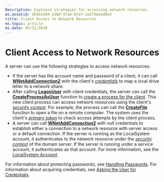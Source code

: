 ```yaml
---
Description: Explains strategies for accessing network resources.
ms.assetid: d55b3204-430d-4fa4-b7a7-1e279beed8e3
title: Client Access to Network Resources
ms.topic: article
ms.date: 05/31/2018
---
```


# Client Access to Network Resources

A server can use the following strategies to access network resources:

-   If the server has the account name and password of a client, it can call [**WNetAddConnection2**](/windows/desktop/api/winnetwk/nf-winnetwk-wnetaddconnection2a) with the client's [*credentials*](/windows/desktop/SecGloss/c-gly) to map a local drive letter to a network share.
-   After calling [**LogonUser**](/windows/desktop/api/winbase/nf-winbase-logonusera) with client credentials, the server can call the [**CreateProcessAsUser**](/windows/desktop/api/processthreadsapi/nf-processthreadsapi-createprocessasusera) function to [create a process for the client](processes-in-the-client-security-context.md). This new client process can access network resources using the client's [*security context*](/windows/desktop/SecGloss/s-gly). For example, the process can call the [**CreateFile**](/windows/desktop/api/fileapi/nf-fileapi-createfilea) function to open a file on a remote computer. The system uses the client's [*primary token*](/windows/desktop/SecGloss/p-gly) to check access attempts by the client process.
-   A server can call [**WNetAddConnection2**](/windows/desktop/api/winnetwk/nf-winnetwk-wnetaddconnection2a) with null credentials to establish either a connection to a network resource with server access or a default connection. If the server is running as the LocalSystem account, it authenticates to the network resource under the [*security context*](/windows/desktop/SecGloss/s-gly) of the domain server. If the server is running under a service account, it authenticates as that account. For more information, see the [LocalSystem Account](/windows/desktop/Services/localsystem-account).

For information about protecting passwords, see [Handling Passwords](/windows/desktop/SecBP/handling-passwords). For information about acquiring credentials, see [Asking the User for Credentials](/windows/desktop/SecBP/asking-the-user-for-credentials).

 

 